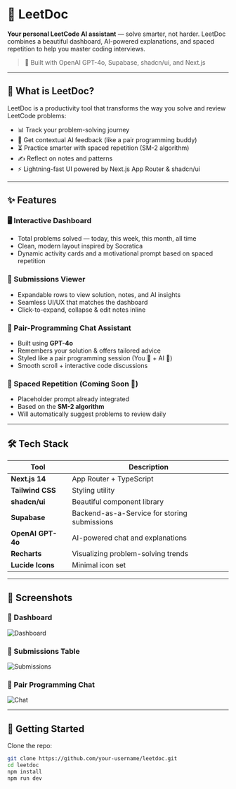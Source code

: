 # 📘 LeetDoc

**Your personal LeetCode AI assistant** — solve smarter, not harder. LeetDoc combines a beautiful dashboard, AI-powered explanations, and spaced repetition to help you master coding interviews.

> 🧠 Built with OpenAI GPT-4o, Supabase, shadcn/ui, and Next.js

---

## 🎯 What is LeetDoc?

LeetDoc is a productivity tool that transforms the way you solve and review LeetCode problems:

- 📊 Track your problem-solving journey
- 🤖 Get contextual AI feedback (like a pair programming buddy)
- ⏳ Practice smarter with spaced repetition (SM-2 algorithm)
- ✍️ Reflect on notes and patterns
- ⚡ Lightning-fast UI powered by Next.js App Router & shadcn/ui

---

## ✨ Features

### 🖥️ Interactive Dashboard  
- Total problems solved — today, this week, this month, all time  
- Clean, modern layout inspired by Socratica  
- Dynamic activity cards and a motivational prompt based on spaced repetition

### 📄 Submissions Viewer  
- Expandable rows to view solution, notes, and AI insights  
- Seamless UI/UX that matches the dashboard  
- Click-to-expand, collapse & edit notes inline

### 🤖 Pair-Programming Chat Assistant  
- Built using **GPT-4o**  
- Remembers your solution & offers tailored advice  
- Styled like a pair programming session (You 🧑 + AI 🤖)  
- Smooth scroll + interactive code discussions

### 📅 Spaced Repetition (Coming Soon 🚧)  
- Placeholder prompt already integrated  
- Based on the **SM-2 algorithm**  
- Will automatically suggest problems to review daily

---

## 🛠️ Tech Stack

| Tool | Description |
|------|-------------|
| **Next.js 14** | App Router + TypeScript |
| **Tailwind CSS** | Styling utility |
| **shadcn/ui** | Beautiful component library |
| **Supabase** | Backend-as-a-Service for storing submissions |
| **OpenAI GPT-4o** | AI-powered chat and explanations |
| **Recharts** | Visualizing problem-solving trends |
| **Lucide Icons** | Minimal icon set |

---

## 📸 Screenshots

### 🌟 Dashboard  
![Dashboard](./screenshots/dashboard.png)

### 📄 Submissions Table  
![Submissions](./screenshots/submissions.png)

### 🤝 Pair Programming Chat  
![Chat](./screenshots/chat.png)

---

## 🚀 Getting Started

Clone the repo:

```bash
git clone https://github.com/your-username/leetdoc.git
cd leetdoc
npm install
npm run dev
